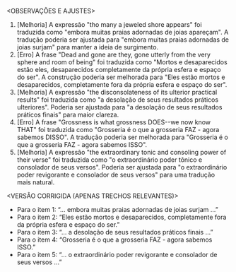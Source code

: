 <OBSERVAÇÕES E AJUSTES>
1. [Melhoria] A expressão "tho many a jeweled shore appears" foi traduzida como "embora muitas praias adornadas de joias apareçam". A tradução poderia ser ajustada para "embora muitas praias adornadas de joias surjam" para manter a ideia de surgimento.
2. [Erro] A frase "Dead and gone are they, gone utterly from the very sphere and room of being" foi traduzida como "Mortos e desaparecidos estão eles, desaparecidos completamente da própria esfera e espaço do ser". A construção poderia ser melhorada para "Eles estão mortos e desaparecidos, completamente fora da própria esfera e espaço do ser".
3. [Melhoria] A expressão "the disconsolateness of its ulterior practical results" foi traduzida como "a desolação de seus resultados práticos ulteriores". Poderia ser ajustada para "a desolação de seus resultados práticos finais" para maior clareza.
4. [Erro] A frase "Grossness is what grossness DOES--we now know THAT" foi traduzida como "Grosseria é o que a grosseria FAZ - agora sabemos DISSO". A tradução poderia ser melhorada para "Grosseria é o que a grosseria FAZ - agora sabemos ISSO".
5. [Melhoria] A expressão "the extraordinary tonic and consoling power of their verse" foi traduzida como "o extraordinário poder tônico e consolador de seus versos". Poderia ser ajustada para "o extraordinário poder revigorante e consolador de seus versos" para uma tradução mais natural.

<VERSÃO CORRIGIDA (APENAS TRECHOS RELEVANTES)>
- Para o item 1: “... embora muitas praias adornadas de joias surjam ...”
- Para o item 2: “Eles estão mortos e desaparecidos, completamente fora da própria esfera e espaço do ser.”
- Para o item 3: “... a desolação de seus resultados práticos finais ...”
- Para o item 4: “Grosseria é o que a grosseria FAZ - agora sabemos ISSO.”
- Para o item 5: “... o extraordinário poder revigorante e consolador de seus versos ...”